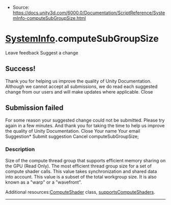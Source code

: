 * Source: https://docs.unity3d.com/6000.0/Documentation/ScriptReference/SystemInfo-computeSubGroupSize.html

#  [SystemInfo](https://docs.unity3d.com/6000.0/Documentation/ScriptReference/SystemInfo.html).computeSubGroupSize
Leave feedback
Suggest a change
## Success!
Thank you for helping us improve the quality of Unity Documentation. Although we cannot accept all submissions, we do read each suggested change from our users and will make updates where applicable.
Close
## Submission failed
For some reason your suggested change could not be submitted. Please <a>try again</a> in a few minutes. And thank you for taking the time to help us improve the quality of Unity Documentation.
Close
Your name Your email Suggestion* Submit suggestion
Cancel
computeSubGroupSize; 
### Description
Size of the compute thread group that supports efficient memory sharing on the GPU (Read Only).
The most efficient thread group size for a set of compute shader calls. This value takes synchronization and shared data into account. This value is a subset of the total workgroup size. It is also known as a "warp" or a "wavefront".  
  
Additional resources:[ComputeShader](https://docs.unity3d.com/6000.0/Documentation/ScriptReference/ComputeShader.html) class, [supportsComputeShaders](https://docs.unity3d.com/6000.0/Documentation/ScriptReference/SystemInfo-supportsComputeShaders.html).
* * *
